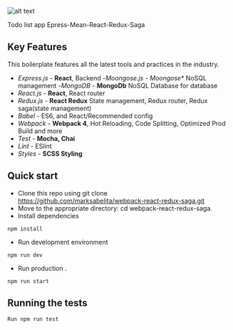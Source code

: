 
![alt text](https://raw.githubusercontent.com/marksabelita/todo-list/master/src/images/logo.png)

Todo list app Epress-Mean-React-Redux-Saga

## Key Features

This boilerplate features all the latest tools and practices in the industry.

- _Express.js_ - **React**, Backend
-_Moongose.js_ - *Moongose** NoSQL management
-_MongoDB_ - **MongoDb** NoSQL Database for database
- _React.js_ - **React**, React router
- _Redux.js_ - **React Redux** State management, Redux router, Redux saga(state management)
- _Babel_ - ES6, and React/Recommended config
- _Webpack_ - **Webpack 4**, Hot Reloading, Code Splitting, Optimized Prod Build and more
- _Test_ - **Mocha, Chai** 
- _Lint_ - ESlint
- _Styles_ - **SCSS Styling**


## Quick start

- Clone this repo using git clone https://github.com/marksabelita/webpack-react-redux-saga.git
- Move to the appropriate directory: cd webpack-react-redux-saga.
- Install dependencies
```
npm install
```
- Run development environment
```
npm run dev
```
- Run production .
```
npm run start 
```

## Running the tests
```
Run npm run test
```
